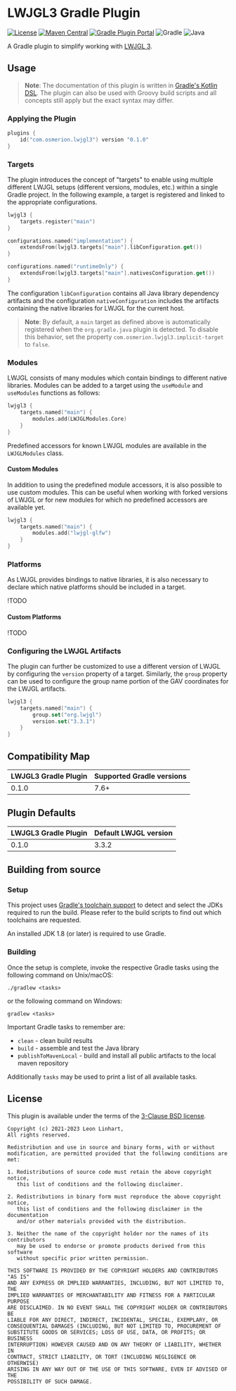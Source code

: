 # LWJGL3 Gradle Plugin

[![License](https://img.shields.io/badge/license-BSD-blue.svg?style=flat-square&label=License)](https://github.com/Osmerion/lwjgl3-gradle-plugin/blob/master/LICENSE)
[![Maven Central](https://img.shields.io/maven-central/v/com.osmerion.gradle.lwjgl3/gradle-lwjgl3.svg?style=flat-square&label=Maven%20Central)](https://maven-badges.herokuapp.com/maven-central/com.osmerion.gradle.lwjgl3/gradle-lwjgl3)
[![Gradle Plugin Portal](https://img.shields.io/maven-metadata/v.svg?style=flat-square&&label=Gradle%20Plugin%20Portal&logo=Gradle&metadataUrl=https%3A%2F%2Fplugins.gradle.org%2Fm2%2Fcom%2Fosmerion%2Flwjgl3%2com.osmerion.lwjgl3.gradle.plugin%2Fmaven-metadata.xml)](https://plugins.gradle.org/plugin/com.osmerion.lwjgl3)
![Gradle](https://img.shields.io/badge/Gradle-7.6-green.svg?style=flat-square&color=1ba8cb&logo=Gradle)
![Java](https://img.shields.io/badge/Java-8-green.svg?style=flat-square&color=b07219&logo=Java)

A Gradle plugin to simplify working with [LWJGL 3](https://lwjgl.org).


## Usage

> **Note**: The documentation of this plugin is written in [Gradle's Kotlin DSL](https://docs.gradle.org/current/userguide/kotlin_dsl.html).
The plugin can also be used with Groovy build scripts and all concepts still
apply but the exact syntax may differ.

### Applying the Plugin

```kotlin
plugins {
    id("com.osmerion.lwjgl3") version "0.1.0"
}
```


### Targets

The plugin introduces the concept of "targets" to enable using multiple
different LWJGL setups (different versions, modules, etc.) within a single
Gradle project. In the following example, a target is registered and linked to
the appropriate configurations.

```kotlin
lwjgl3 {
    targets.register("main")
}

configurations.named("implementation") {
    extendsFrom(lwjgl3.targets["main"].libConfiguration.get())
}

configurations.named("runtimeOnly") {
    extendsFrom(lwjgl3.targets["main"].nativesConfiguration.get())
}
```

The configuration `libConfiguration` contains all Java library dependency
artifacts and the configuration `nativeConfiguration` includes the artifacts
containing the native libraries for LWJGL for the current host.

> **Note**: By default, a `main` target as defined above is automatically
> registered when the `org.gradle.java` plugin is detected. To disable this
> behavior, set the property `com.osmerion.lwjgl3.implicit-target` to `false`.


### Modules

LWJGL consists of many modules which contain bindings to different native
libraries. Modules can be added to a target using the `useModule` and
`useModules` functions as follows:

```kotlin
lwjgl3 {
    targets.named("main") {
        modules.add(LWJGLModules.Core)
    }
}
```

Predefined accessors for known LWJGL modules are available in the `LWJGLModules`
class.

#### Custom Modules

In addition to using the predefined module accessors, it is also possible to use
custom modules. This can be useful when working with forked versions of LWJGL or
for new modules for which no predefined accessors are available yet.

```kotlin
lwjgl3 {
    targets.named("main") {
        modules.add("lwjgl-glfw")
    }
}
```


### Platforms

As LWJGL provides bindings to native libraries, it is also necessary to declare
which native platforms should be included in a target. 

!TODO

#### Custom Platforms

!TODO

### Configuring the LWJGL Artifacts

The plugin can further be customized to use a different version of LWJGL by
configuring the `version` property of a target. Similarly, the `group` property
can be used to configure the group name portion of the GAV coordinates for the
LWJGL artifacts.

```kotlin
lwjgl3 {
    targets.named("main") {
        group.set("org.lwjgl")
        version.set("3.3.1")
    }
}
```


## Compatibility Map

| LWJGL3 Gradle Plugin | Supported Gradle versions |
|----------------------|---------------------------|
| 0.1.0                | 7.6+                      |


## Plugin Defaults

| LWJGL3 Gradle Plugin | Default LWJGL version |
|----------------------|-----------------------|
| 0.1.0                | 3.3.2                 |


## Building from source

### Setup

This project uses [Gradle's toolchain support](https://docs.gradle.org/8.1.1/userguide/toolchains.html)
to detect and select the JDKs required to run the build. Please refer to the
build scripts to find out which toolchains are requested.

An installed JDK 1.8 (or later) is required to use Gradle.

### Building

Once the setup is complete, invoke the respective Gradle tasks using the
following command on Unix/macOS:

    ./gradlew <tasks>

or the following command on Windows:

    gradlew <tasks>

Important Gradle tasks to remember are:
- `clean`                   - clean build results
- `build`                   - assemble and test the Java library
- `publishToMavenLocal`     - build and install all public artifacts to the
                              local maven repository

Additionally `tasks` may be used to print a list of all available tasks.


## License

This plugin is available under the terms of the [3-Clause BSD license](https://spdx.org/licenses/BSD-3-Clause.html).

```
Copyright (c) 2021-2023 Leon Linhart,
All rights reserved.

Redistribution and use in source and binary forms, with or without
modification, are permitted provided that the following conditions are met:

1. Redistributions of source code must retain the above copyright notice,
   this list of conditions and the following disclaimer.

2. Redistributions in binary form must reproduce the above copyright notice,
   this list of conditions and the following disclaimer in the documentation
   and/or other materials provided with the distribution.

3. Neither the name of the copyright holder nor the names of its contributors
   may be used to endorse or promote products derived from this software
   without specific prior written permission.

THIS SOFTWARE IS PROVIDED BY THE COPYRIGHT HOLDERS AND CONTRIBUTORS "AS IS"
AND ANY EXPRESS OR IMPLIED WARRANTIES, INCLUDING, BUT NOT LIMITED TO, THE
IMPLIED WARRANTIES OF MERCHANTABILITY AND FITNESS FOR A PARTICULAR PURPOSE
ARE DISCLAIMED. IN NO EVENT SHALL THE COPYRIGHT HOLDER OR CONTRIBUTORS BE
LIABLE FOR ANY DIRECT, INDIRECT, INCIDENTAL, SPECIAL, EXEMPLARY, OR
CONSEQUENTIAL DAMAGES (INCLUDING, BUT NOT LIMITED TO, PROCUREMENT OF
SUBSTITUTE GOODS OR SERVICES; LOSS OF USE, DATA, OR PROFITS; OR BUSINESS
INTERRUPTION) HOWEVER CAUSED AND ON ANY THEORY OF LIABILITY, WHETHER IN
CONTRACT, STRICT LIABILITY, OR TORT (INCLUDING NEGLIGENCE OR OTHERWISE)
ARISING IN ANY WAY OUT OF THE USE OF THIS SOFTWARE, EVEN IF ADVISED OF THE
POSSIBILITY OF SUCH DAMAGE.
```
